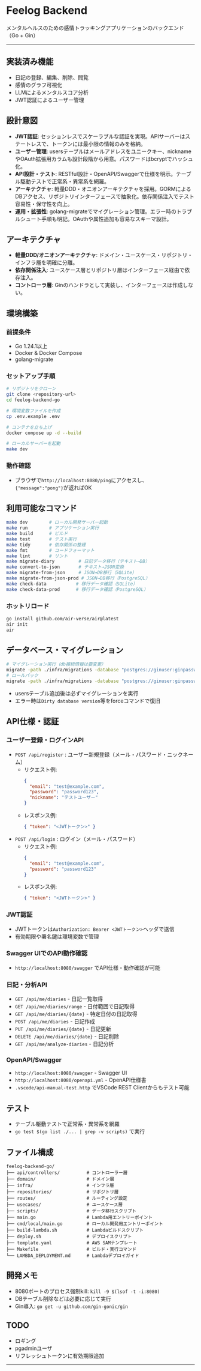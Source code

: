 # Feelog Backend

メンタルヘルスのための感情トラッキングアプリケーションのバックエンド（Go + Gin）

---

## 実装済み機能
- 日記の登録、編集、削除、閲覧
- 感情のグラフ可視化
- LLMによるメンタルスコア分析
- JWT認証によるユーザー管理

## 設計意図

- **JWT認証**: セッションレスでスケーラブルな認証を実現。APIサーバーはステートレスで、トークンには最小限の情報のみを格納。
- **ユーザー管理**: usersテーブルはメールアドレスをユニークキー、nicknameやOAuth拡張用カラムも設計段階から用意。パスワードはbcryptでハッシュ化。
- **API設計・テスト**: RESTful設計・OpenAPI/Swaggerで仕様を明示。テーブル駆動テストで正常系・異常系を網羅。
- **アーキテクチャ**: 軽量DDD・オニオンアーキテクチャを採用。GORMによるDBアクセス、リポジトリインターフェースで抽象化。依存関係注入でテスト容易性・保守性を向上。
- **運用・拡張性**: golang-migrateでマイグレーション管理。エラー時のトラブルシュート手順も明記。OAuthや属性追加も容易なスキーマ設計。

## アーキテクチャ
- **軽量DDD/オニオンアーキテクチャ**: ドメイン・ユースケース・リポジトリ・インフラ層を明確に分離。
- **依存関係注入**: ユースケース層とリポジトリ層はインターフェース経由で依存注入。
- **コントローラ層**: Ginのハンドラとして実装し、インターフェースは作成しない。

## 環境構築

### 前提条件
- Go 1.24.1以上
- Docker & Docker Compose
- golang-migrate

### セットアップ手順
```bash
# リポジトリをクローン
git clone <repository-url>
cd feelog-backend-go

# 環境変数ファイルを作成
cp .env.example .env

# コンテナを立ち上げ
docker compose up -d --build

# ローカルサーバーを起動
make dev
```

### 動作確認
- ブラウザで`http://localhost:8080/ping`にアクセスし、`{"message":"pong"}`が返ればOK

## 利用可能なコマンド

```bash
make dev        # ローカル開発サーバー起動
make run        # アプリケーション実行
make build      # ビルド
make test       # テスト実行
make tidy       # 依存関係の整理
make fmt        # コードフォーマット
make lint       # リント
make migrate-diary         # 日記データ移行（テキスト→DB）
make convert-to-json       # テキスト→JSON変換
make migrate-from-json     # JSON→DB移行（SQLite）
make migrate-from-json-prod # JSON→DB移行（PostgreSQL）
make check-data           # 移行データ確認（SQLite）
make check-data-prod      # 移行データ確認（PostgreSQL）
```

### ホットリロード
```bash
go install github.com/air-verse/air@latest
air init
air
```

## データベース・マイグレーション

```bash
# マイグレーション実行（db接続情報は要変更）
migrate -path ./infra/migrations -database "postgres://ginuser:ginpassword@localhost:5432/feelog?sslmode=disable" up
# ロールバック
migrate -path ./infra/migrations -database "postgres://ginuser:ginpassword@localhost:5432/feelog?sslmode=disable" down
```
- usersテーブル追加後は必ずマイグレーションを実行
- エラー時は`Dirty database version`等をforceコマンドで復旧

## API仕様・認証

### ユーザー登録・ログインAPI
- `POST /api/register` : ユーザー新規登録（メール・パスワード・ニックネーム）
  - リクエスト例:
    ```json
    {
      "email": "test@example.com",
      "password": "password123",
      "nickname": "テストユーザー"
    }
    ```
  - レスポンス例:
    ```json
    { "token": "<JWTトークン>" }
    ```
- `POST /api/login` : ログイン（メール・パスワード）
  - リクエスト例:
    ```json
    {
      "email": "test@example.com",
      "password": "password123"
    }
    ```
  - レスポンス例:
    ```json
    { "token": "<JWTトークン>" }
    ```

### JWT認証
- JWTトークンは`Authorization: Bearer <JWTトークン>`ヘッダで送信
- 有効期限や署名鍵は環境変数で管理

### Swagger UIでのAPI動作確認
- `http://localhost:8080/swagger` でAPI仕様・動作確認が可能

### 日記・分析API
- `GET /api/me/diaries` - 日記一覧取得
- `GET /api/me/diaries/range` - 日付範囲で日記取得
- `GET /api/me/diaries/{date}` - 特定日付の日記取得
- `POST /api/me/diaries` - 日記作成
- `PUT /api/me/diaries/{date}` - 日記更新
- `DELETE /api/me/diaries/{date}` - 日記削除
- `GET /api/me/analyze-diaries` - 日記分析

### OpenAPI/Swagger
- `http://localhost:8080/swagger` - Swagger UI
- `http://localhost:8080/openapi.yml` - OpenAPI仕様書
- `.vscode/api-manual-test.http` でVSCode REST Clientからもテスト可能

## テスト
- テーブル駆動テストで正常系・異常系を網羅
- `go test $(go list ./... | grep -v scripts)` で実行

## ファイル構成

```
feelog-backend-go/
├── api/controllers/          # コントローラー層
├── domain/                   # ドメイン層
├── infra/                    # インフラ層
├── repositories/             # リポジトリ層
├── routes/                   # ルーティング設定
├── usecases/                 # ユースケース層
├── scripts/                  # データ移行スクリプト
├── main.go                   # Lambda用エントリーポイント
├── cmd/local/main.go         # ローカル開発用エントリーポイント
├── build-lambda.sh           # Lambdaビルドスクリプト
├── deploy.sh                 # デプロイスクリプト
├── template.yaml             # AWS SAMテンプレート
├── Makefile                  # ビルド・実行コマンド
└── LAMBDA_DEPLOYMENT.md      # Lambdaデプロイガイド
```

## 開発メモ

- 8080ポートのプロセス強制kill: `kill -9 $(lsof -t -i:8080)`
- DBテーブル削除などは必要に応じて実行
- Gin導入: `go get -u github.com/gin-gonic/gin`


## TODO
- ロギング
- pgadminユーザ
- リフレッシュトークンに有効期限追加

---
